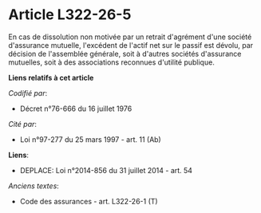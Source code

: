 # Article L322-26-5

En cas de dissolution non motivée par un retrait d'agrément d'une société d'assurance mutuelle, l'excédent de l'actif net sur
le passif est dévolu, par décision de l'assemblée générale, soit à d'autres sociétés d'assurance mutuelles, soit à des
associations reconnues d'utilité publique.

**Liens relatifs à cet article**

_Codifié par_:

  - Décret n°76-666 du 16 juillet 1976

_Cité par_:

  - Loi n°97-277 du 25 mars 1997 - art. 11 (Ab)

**Liens**:

  - DEPLACE: Loi n°2014-856 du 31 juillet 2014 - art. 54

_Anciens textes_:

  - Code des assurances - art. L322-26-1 (T)
